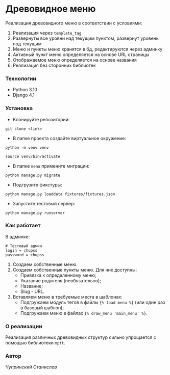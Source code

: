 # Древовидное меню

Реализация древовидного меню в соответствии с условиями:

1. Реализация через `template_tag`
2. Развернуты все уровни над текущим пунктом, развернут уровень под текущим
3. Меню и пункты меню хранятся в бд, редактируются через админку
4. Активный пункт меню определяется на основе URL страницы
5. Отображаемое меню определяется на основе названия
6. Реализация без сторонних библиотек

### Технологии

* Python 3.10
* Django 4.1

### Установка

- Клонируйте репозиторий:
```
git clone <link>
```

- В папке проекта создайте виртуальное окружение:
```
python -m venv venv

source venv/bin/activate
```

- В папке `menu` примените миграции:
```
python manage.py migrate
```

- Подгрузите фикстуры:
```
python manage.py loaddata fixtures/fixtures.json
```

- Запустите тестовый сервер:
```
python manage.py runserver
```

### Как работает

В админке:

```
# Тестовый админ
login = chupss
password = chupss
```

1. Создаем собственные меню.
2. Создаем собственные пункты меню. Для них доступны:
    - Привязка к определенному меню;
    - Указание родителя (необязательно);
    - Название;
    - Slug - URL.
3. Вставляем меню в требуемые места в шаблонах:
    - Подгружаем модуль тегов в файлы `{% load menu %}` (или один раз в базовый шаблон);
    - Подгружаем меню в файлах `{% draw_menu 'main_menu' %}`.

### О реализации

Реализация различных древовидных структур сильно упрощается с помощью библиотеки `mptt`.

### Автор

*Чупринский Станислав*

